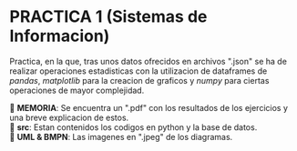 # PRACTICA 1 (Sistemas de Informacion)
Practica, en la que, tras unos datos ofrecidos en archivos ".json" se ha de realizar operaciones estadisticas con la utilizacion de dataframes de *pandas*, *matplotlib* para la creacion de graficos y *numpy* para ciertas operaciones de mayor complejidad. 

📁 **MEMORIA**: Se encuentra un ".pdf" con los resultados de los ejercicios y una breve explicacion de estos. <br>
📁 **src**: Estan contenidos los codigos en python y la base de datos. <br>
📁 **UML & BMPN**: Las imagenes en ".jpeg" de los diagramas. <br>
